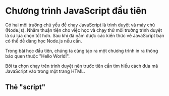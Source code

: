 # Chương trình JavaScript đầu tiên

Có hai môi trường chủ yếu để chạy JavaScript là trình duyệt và máy chủ (Node.js). Nhằm thuận tiện cho việc học và chạy thử môi trường trình duyệt là sự lựa chọn tốt hơn. Sau khi đã nắm được các kiến thức về JavaScript bạn có thể dễ dàng học Node.js nếu cần.

Trong bài học đầu tiên, chúng ta cùng tạo ra một chương trình in ra thông báo quen thuộc "Hello World!".

Bởi ta chọn chạy trên trình duyệt nên trước tiên cần tìm hiểu cách đưa mã JavaScript vào trong một trang HTML.

## Thẻ "script"

